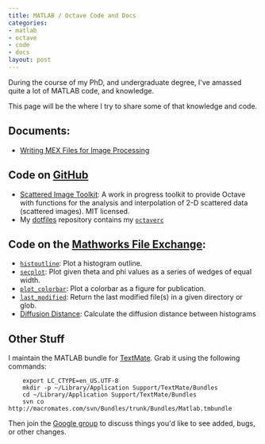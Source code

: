 ```yaml
--- 
title: MATLAB / Octave Code and Docs
categories: 
- matlab
- octave
- code
- docs
layout: post
---
```

During the course of my PhD, and undergraduate degree, I've amassed quite a lot of MATLAB code, and knowledge.

This page will be the where I try to share some of that knowledge and code. 

## Documents:

  * [Writing MEX Files for Image Processing](http://files.my-mili.eu/image_mex.pdf)

## Code on [GitHub](http://github.com)

  * [Scattered Image Toolkit](http://github.com/mattfoster/octave-scattered-image): A work in progress toolkit to provide Octave with functions for the analysis and interpolation of 2-D scattered data (scattered images). MIT licensed.
  * My [dotfiles](http://github.com/mattfoster/dotfiles/) repository contains my [`octaverc`](http://github.com/mattfoster/dotfiles/tree/master/octaverc)

## Code on the [Mathworks File Exchange](http://www.mathworks.com/matlabcentral/fileexchange/ "The MathWorks - MATLAB Central - File Exchange"):

  * [`histoutline`](http://www.mathworks.com/matlabcentral/fileexchange/loadFile.do?objectId=14702&objectType=FILE): Plot a histogram outline. 
  * [`secplot`](http://www.mathworks.com/matlabcentral/fileexchange/loadFile.do?objectId=14174&objectType=FILE): Plot given theta and phi values as a series of wedges of equal width.
  * [`plot_colorbar`](http://www.mathworks.com/matlabcentral/fileexchange/loadFile.do?objectId=19591&objectType=FILE): Plot a colorbar as a figure for publication.
  * [`last_modified`](http://www.mathworks.com/matlabcentral/fileexchange/loadFile.do?objectId=14206&objectType=FILE): Return the last modified file(s) in a given directory or glob.
  * [Diffusion Distance](http://www.mathworks.com/matlabcentral/fileexchange/loadFile.do?objectId=19839&objectType=FILE): Calculate the diffusion distance between histograms

## Other Stuff

I maintain the MATLAB bundle for [TextMate](http://macromates.com/ "TextMate — The Missing Editor for Mac OS X"). Grab it using the following commands:

		export LC_CTYPE=en_US.UTF-8
		mkdir -p ~/Library/Application Support/TextMate/Bundles
		cd ~/Library/Application Support/TextMate/Bundles
		svn co http://macromates.com/svn/Bundles/trunk/Bundles/Matlab.tmbundle

Then join the [Google group](groups.google.com/group/matlab-tmbundle) to discuss things you'd like to see added, bugs, or other changes.
